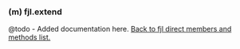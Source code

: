 ### (m) fjl.extend
@todo - Added documentation here.
[Back to fjl direct members and methods list.](#members-and-methods)
